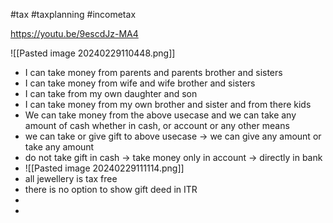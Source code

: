 #tax #taxplanning #incometax

https://youtu.be/9escdJz-MA4

![[Pasted image 20240229110448.png]]


- I can take money from parents and parents brother and sisters 
- I can take money from wife and wife brother and sisters
- I can take from my own daughter and son
- I can take money from my own brother and sister and from there kids 
- We can take money from the above usecase and we can take any amount of cash whether in cash, or account or any other means 
- we can take or give gift to above usecase -> we can give any amount or take any amount 
- do not take gift in cash -> take money only in account -> directly in bank
- ![[Pasted image 20240229111114.png]]
- all jewellery is tax free 
- there is no option to show gift deed in ITR
- 
- 